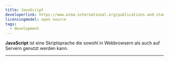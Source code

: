 ```yaml
---
title: JavaScript
developerlink: https://www.ecma-international.org/publications-and-standards/standards/ecma-262/
licensingmodel: open source
tags:
  - development
---
```


**JavaScript** ist eine Skriptsprache die sowohl in Webbrowsern als auch auf Servern genutzt werden kann.

---
